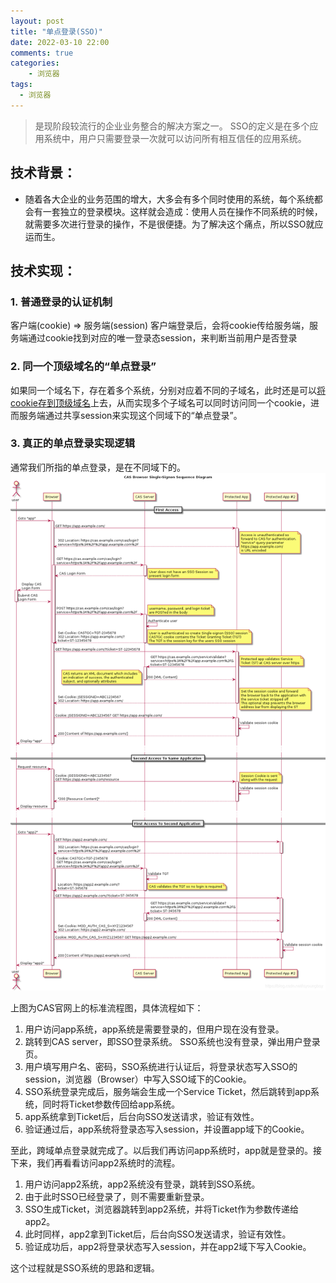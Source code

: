 ```yaml
---
layout: post
title: "单点登录(SSO)"
date: 2022-03-10 22:00
comments: true
categories:
 	- 浏览器
tags:
  - 浏览器
---
```


> 是现阶段较流行的企业业务整合的解决方案之一。 SSO的定义是在多个应用系统中，用户只需要登录一次就可以访问所有相互信任的应用系统。

## 技术背景：
  - 随着各大企业的业务范围的增大，大多会有多个同时使用的系统，每个系统都会有一套独立的登录模块。这样就会造成：使用人员在操作不同系统的时候，就需要多次进行登录的操作，不是很便捷。为了解决这个痛点，所以SSO就应运而生。
  
<!-- more -->

## 技术实现：

### 1. 普通登录的认证机制
  客户端(cookie) => 服务端(session)
  客户端登录后，会将cookie传给服务端，服务端通过cookie找到对应的唯一登录态session，来判断当前用户是否登录

### 2. 同一个顶级域名的“单点登录”

  如果同一个域名下，存在着多个系统，分别对应着不同的子域名，此时还是可以[将cookie存到顶级域名](https://developer.mozilla.org/zh-CN/docs/Web/HTTP/Cookies#cookie_%E7%9A%84%E4%BD%9C%E7%94%A8%E5%9F%9F)上去，从而实现多个子域名可以同时访问同一个cookie，进而服务端通过共享session来实现这个同域下的“单点登录”。
  

### 3. 真正的单点登录实现逻辑

  通常我们所指的单点登录，是在不同域下的。
  !['sso'](/assets/image/sso.png)

  上图为CAS官网上的标准流程图，具体流程如下：

  1. 用户访问app系统，app系统是需要登录的，但用户现在没有登录。
  2. 跳转到CAS server，即SSO登录系统。 SSO系统也没有登录，弹出用户登录页。
  3. 用户填写用户名、密码，SSO系统进行认证后，将登录状态写入SSO的session，浏览器（Browser）中写入SSO域下的Cookie。
  4. SSO系统登录完成后，服务端会生成一个Service Ticket，然后跳转到app系统，同时将Ticket参数传回给app系统。
  5. app系统拿到Ticket后，后台向SSO发送请求，验证有效性。
  6. 验证通过后，app系统将登录态写入session，并设置app域下的Cookie。

至此，跨域单点登录就完成了。以后我们再访问app系统时，app就是登录的。接下来，我们再看看访问app2系统时的流程。

1. 用户访问app2系统，app2系统没有登录，跳转到SSO系统。
2. 由于此时SSO已经登录了，则不需要重新登录。
3. SSO生成Ticket，浏览器跳转到app2系统，并将Ticket作为参数传递给app2。
4. 此时同样，app2拿到Ticket后，后台向SSO发送请求，验证有效性。
5. 验证成功后，app2将登录状态写入session，并在app2域下写入Cookie。
  
这个过程就是SSO系统的思路和逻辑。